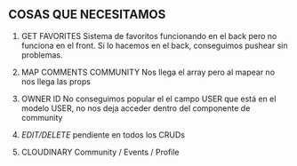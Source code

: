 ## COSAS QUE NECESITAMOS
1. GET FAVORITES
Sistema de favoritos funcionando en el back pero no funciona en el front. Si lo hacemos en el back, conseguimos pushear sin problemas.

2. MAP COMMENTS COMMUNITY
Nos llega el array pero al mapear no nos llega las props

3. OWNER ID
No conseguimos popular el el campo USER que está en el modelo USER, no nos deja acceder dentro del componente de 
community

4. *EDIT/DELETE*
pendiente en todos los CRUDs 

5. CLOUDINARY
Community / Events / Profile

